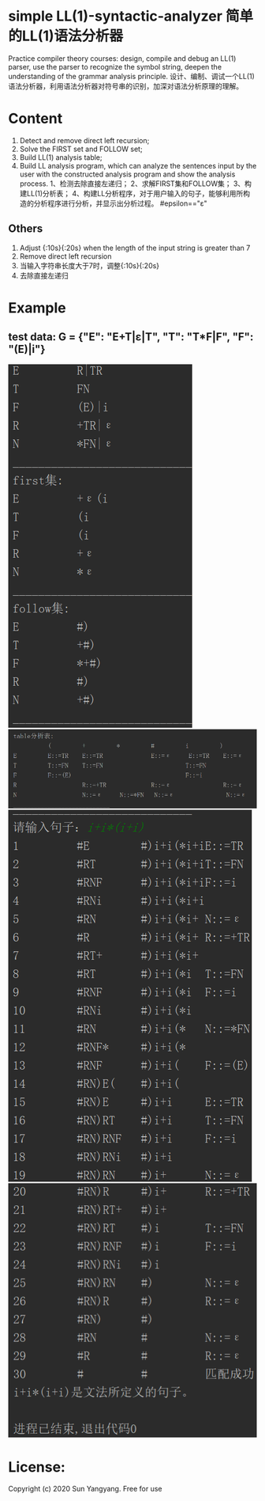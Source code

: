 # simple LL(1)-syntactic-analyzer 简单的LL(1)语法分析器
Practice compiler theory courses: design, compile and debug an LL(1) parser, use the parser to recognize the symbol string, deepen the understanding of the grammar analysis principle.
设计、编制、调试一个LL(1)语法分析器，利用语法分析器对符号串的识别，加深对语法分析原理的理解。
# Content
1. Detect and remove direct left recursion;
2. Solve the FIRST set and FOLLOW set;
3. Build LL(1) analysis table;
4. Build LL analysis program, which can analyze the sentences input by the user with the constructed analysis program and show the analysis process.
1、检测去除直接左递归；
2、求解FIRST集和FOLLOW集；
3、构建LL(1)分析表；
4、构建LL分析程序，对于用户输入的句子，能够利用所构造的分析程序进行分析，并显示出分析过程。
#epsilon=="ε"
## Others
1. Adjust {:10s}{:20s} when the length of the input string is greater than 7
2. Remove direct left recursion
1. 当输入字符串长度大于7时，调整{:10s}{:20s}
2. 去除直接左递归
# Example
## test data: G = {"E": "E+T|ε|T", "T": "T*F|F", "F": "(E)|i"}
![image](https://github.com/MC-SUN/simple_LL-1-syntactic-analyzer/blob/master/example/1.png)
![image](https://github.com/MC-SUN/simple_LL-1-syntactic-analyzer/blob/master/example/2.png)
![image](https://github.com/MC-SUN/simple_LL-1-syntactic-analyzer/blob/master/example/3.png)
![image](https://github.com/MC-SUN/simple_LL-1-syntactic-analyzer/blob/master/example/4.png)
# License:
Copyright (c) 2020 Sun Yangyang. Free for use
